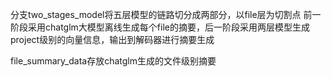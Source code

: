 分支two_stages_model将五层模型的链路切分成两部分，以file层为切割点
前一阶段采用chatglm大模型离线生成每个file的摘要，后一阶段采用两层模型生成project级别的向量信息，输出到解码器进行摘要生成

file_summary_data存放chatglm生成的文件级别摘要